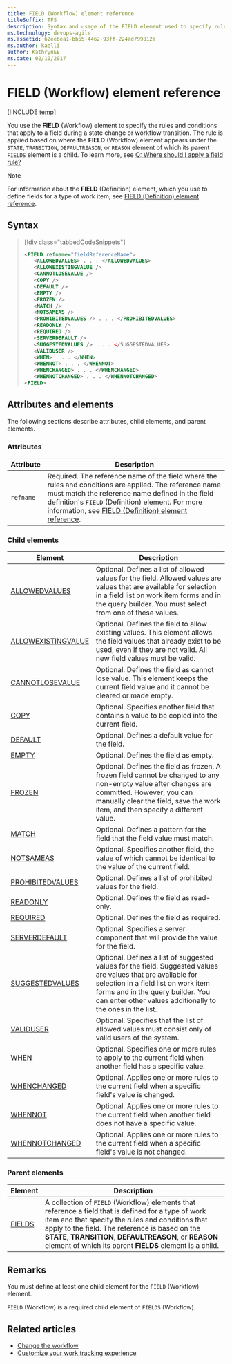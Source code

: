 ```yaml
---
title: FIELD (Workflow) element reference 
titleSuffix: TFS
description: Syntax and usage of the FIELD element used to specify rules and conditions on fields within the workflow of a work item type 
ms.technology: devops-agile
ms.assetid: 62ee6ea1-bb55-4462-93ff-224ad799812a
ms.author: kaelli
author: KathrynEE
ms.date: 02/10/2017
---
```


# FIELD (Workflow) element reference

[!INCLUDE [temp](../../includes/customization-phase-0-and-1-plus-version-header.md)]

You use the **FIELD** (Workflow) element to specify the rules and conditions that apply to a field during a state change or workflow transition. The rule is applied based on where the **FIELD** (Workflow) element appears under the `STATE`, `TRANSITION`, `DEFAULTREASON`, or `REASON` element of which its parent `FIELDS` element is a child. To learn more, see [Q: Where should I apply a field rule?](<https://msdn.microsoft.com/vstudio/ms404857(v=vs.98).aspx>)

> [!NOTE]  
> For information about the **FIELD** (Definition) element, which you use to define fields for a type of work item, see [FIELD (Definition) element reference](field-definition-element-reference.md).

## Syntax

> [!div class="tabbedCodeSnippets"]
>
> ```XML
> <FIELD refname="fieldReferenceName">  
>    <ALLOWEDVALUES> . . . </ALLOWEDVALUES>  
>    <ALLOWEXISTINGVALUE />  
>    <CANNOTLOSEVALUE />  
>    <COPY />  
>    <DEFAULT />  
>    <EMPTY />  
>    <FROZEN />  
>    <MATCH />  
>    <NOTSAMEAS />  
>    <PROHIBITEDVALUES /> . . . </PROHIBITEDVALUES>  
>    <READONLY />  
>    <REQUIRED />  
>    <SERVERDEFAULT />  
>    <SUGGESTEDVALUES /> . . . </SUGGESTEDVALUES>  
>    <VALIDUSER />  
>    <WHEN> . . . </WHEN>  
>    <WHENNOT> . . . </WHENNOT>  
>    <WHENCHANGED> . . . </WHENCHANGED>  
>    <WHENNOTCHANGED> . . . </WHENNOTCHANGED>  
> <FIELD>  
> ```

## Attributes and elements

The following sections describe attributes, child elements, and parent elements.

### Attributes

| Attribute | Description                                                                                                                                                                                                                                                                                                     |
| --------- | --------------------------------------------------------------------------------------------------------------------------------------------------------------------------------------------------------------------------------------------------------------------------------------------------------------- |
| `refname` | Required. The reference name of the field where the rules and conditions are applied. The reference name must match the reference name defined in the field definition's `FIELD` (Definition) element. For more information, see [FIELD (Definition) element reference](field-definition-element-reference.md). |

### Child elements

| Element                                                        | Description                                                                                                                                                                                                                                            |
| -------------------------------------------------------------- | ------------------------------------------------------------------------------------------------------------------------------------------------------------------------------------------------------------------------------------------------------ |
| [ALLOWEDVALUES](define-pick-lists.md)                          | Optional. Defines a list of allowed values for the field. Allowed values are values that are available for selection in a field list on work item forms and in the query builder. You must select from one of these values.                            |
| [ALLOWEXISTINGVALUE](define-pick-lists.md)                     | Optional. Defines the field to allow existing values. This element allows the field values that already exist to be used, even if they are not valid. All new field values must be valid.                                                              |
| [CANNOTLOSEVALUE](apply-rule-work-item-field.md)               | Optional. Defines the field as cannot lose value. This element keeps the current field value and it cannot be cleared or made empty.                                                                                                                   |
| [COPY](define-default-copy-value-field.md)                     | Optional. Specifies another field that contains a value to be copied into the current field.                                                                                                                                                           |
| [DEFAULT](define-default-copy-value-field.md)                  | Optional. Defines a default value for the field.                                                                                                                                                                                                       |
| [EMPTY](apply-rule-work-item-field.md)                         | Optional. Defines the field as empty.                                                                                                                                                                                                                  |
| [FROZEN](apply-rule-work-item-field.md)                        | Optional. Defines the field as frozen. A frozen field cannot be changed to any non-empty value after changes are committed. However, you can manually clear the field, save the work item, and then specify a different value.                         |
| [MATCH](apply-pattern-matching-to-string-field.md)             | Optional. Defines a pattern for the field that the field value must match.                                                                                                                                                                             |
| [NOTSAMEAS](apply-rule-work-item-field.md)                     | Optional. Specifies another field, the value of which cannot be identical to the value of the current field.                                                                                                                                           |
| [PROHIBITEDVALUES](define-pick-lists.md)                       | Optional. Defines a list of prohibited values for the field.                                                                                                                                                                                           |
| [READONLY](apply-rule-work-item-field.md)                      | Optional. Defines the field as read-only.                                                                                                                                                                                                              |
| [REQUIRED](apply-rule-work-item-field.md)                      | Optional. Defines the field as required.                                                                                                                                                                                                               |
| [SERVERDEFAULT](define-default-copy-value-field.md)            | Optional. Specifies a server component that will provide the value for the field.                                                                                                                                                                      |
| [SUGGESTEDVALUES](define-pick-lists.md)                        | Optional. Defines a list of suggested values for the field. Suggested values are values that are available for selection in a field list on work item forms and in the query builder. You can enter other values additionally to the ones in the list. |
| [VALIDUSER](apply-rule-work-item-field.md)                     | Optional. Specifies that the list of allowed values must consist only of valid users of the system.                                                                                                                                                    |
| [WHEN](assign-conditional-based-values-and-rules.md)           | Optional. Specifies one or more rules to apply to the current field when another field has a specific value.                                                                                                                                           |
| [WHENCHANGED](assign-conditional-based-values-and-rules.md)    | Optional. Applies one or more rules to the current field when a specific field's value is changed.                                                                                                                                                     |
| [WHENNOT](assign-conditional-based-values-and-rules.md)        | Optional. Applies one or more rules to the current field when another field does not have a specific value.                                                                                                                                            |
| [WHENNOTCHANGED](assign-conditional-based-values-and-rules.md) | Optional. Applies one or more rules to the current field when a specific field's value is not changed.                                                                                                                                                 |

### Parent elements

| Element                                          | Description                                                                                                                                                                                                                                                                                                                        |
| ------------------------------------------------ | ---------------------------------------------------------------------------------------------------------------------------------------------------------------------------------------------------------------------------------------------------------------------------------------------------------------------------------- |
| [FIELDS](all-workflow-xml-elements-reference.md) | A collection of `FIELD` (Workflow) elements that reference a field that is defined for a type of work item and that specify the rules and conditions that apply to the field. The reference is based on the **STATE**, **TRANSITION**, **DEFAULTREASON**, or **REASON** element of which its parent **FIELDS** element is a child. |

## Remarks

You must define at least one child element for the `FIELD` (Workflow) element.

`FIELD` (Workflow) is a required child element of `FIELDS` (Workflow).

## Related articles

* [Change the workflow](change-workflow-wit.md)
* [Customize your work tracking experience](../customize-work.md)
